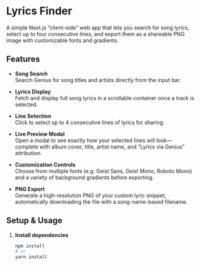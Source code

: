 # Lyrics Finder

A simple Next.js “client–side” web app that lets you search for song lyrics, select up to four consecutive lines, and export them as a shareable PNG image with customizable fonts and gradients.

## Features

- **Song Search**  
  Search Genius for song titles and artists directly from the input bar.

- **Lyrics Display**  
  Fetch and display full song lyrics in a scrollable container once a track is selected.

- **Line Selection**  
  Click to select up to 4 consecutive lines of lyrics for sharing.

- **Live Preview Modal**  
  Open a modal to see exactly how your selected lines will look—complete with album cover, title, artist name, and “Lyrics via Genius” attribution.

- **Customization Controls**  
  Choose from multiple fonts (e.g. Geist Sans, Geist Mono, Roboto Mono) and a variety of background gradients before exporting.

- **PNG Export**  
  Generate a high-resolution PNG of your custom lyric snippet, automatically downloading the file with a song-name-based filename.

## Setup & Usage

1. **Install dependencies**  

   ```bash
   npm install
   # or
   yarn install
